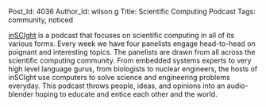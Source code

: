 Post_Id: 4036
Author_Id: wilson.g
Title: Scientific Computing Podcast
Tags: community, noticed

<p><a href="http://inscight.org/">inSCIght</a> is a podcast that focuses on scientific computing in all of its various forms. Every week we have four panelists engage head-to-head on poignant and interesting topics. The panelists are drawn from all across the scientific computing community. From embedded systems experts to very high level language gurus, from biologists to nuclear engineers, the hosts of inSCIght use computers to solve science and engineering problems everyday. This podcast throws people, ideas, and opinions into an audio-blender hoping to educate and entice each other and the world.</p>
